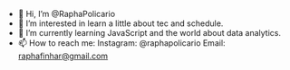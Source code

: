 - 👋 Hi, I’m @RaphaPolicario
- 👀 I’m interested in learn a little about tec and schedule.
- 🌱 I’m currently learning JavaScript and the world about data analytics.
- 📫 How to reach me:
  Instagram: @raphapolicario
  Email: raphafinhar@gmail.com

<!---
RaphaPolicario/RaphaPolicario is a ✨ special ✨ repository because its `README.md` (this file) appears on your GitHub profile.
You can click the Preview link to take a look at your changes.
--->
